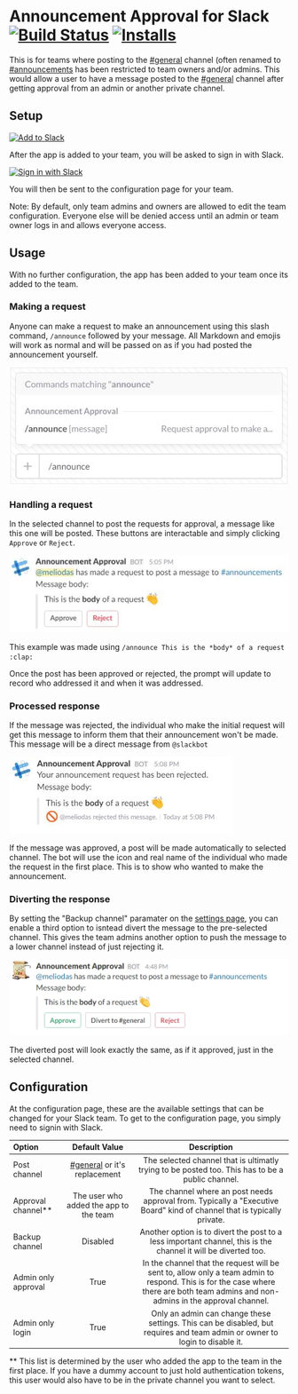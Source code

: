 # Announcement Approval for Slack [![Build Status](https://travis-ci.org/raveious/slack-announcement-approval.svg?branch=master)](https://travis-ci.org/raveious/slack-announcement-approval) [![Installs](https://slack-announcement-approval.herokuapp.com/badge/installs)](https://slack-announcement-approval.herokuapp.com/)

This is for teams where posting to the [#general][1] channel (often renamed to [#announcements][2] has been restricted to team owners and/or admins. This would allow a user to have a message posted to the [#general][1] channel after getting approval from an admin or another private channel.

## Setup

<a href="https://slack.com/oauth/authorize?scope=commands,channels:read,groups:read,users:read,chat:write:bot&client_id=19225015925.110455013810&state=appAdded"><img alt="Add to Slack" height="40" width="139" src="https://platform.slack-edge.com/img/add_to_slack.png" srcset="https://platform.slack-edge.com/img/add_to_slack.png 1x, https://platform.slack-edge.com/img/add_to_slack@2x.png 2x" /></a>

After the app is added to your team, you will be asked to sign in with Slack.

<a href="https://slack.com/oauth/authorize?scope=identity.basic,identity.team&client_id=19225015925.110455013810&state=resumeSignIn"><img alt="Sign in with Slack" height="40" width="172" src="https://platform.slack-edge.com/img/sign_in_with_slack.png" srcset="https://platform.slack-edge.com/img/sign_in_with_slack.png 1x, https://platform.slack-edge.com/img/sign_in_with_slack@2x.png 2x" /></a>

You will then be sent to the configuration page for your team.

Note: By default, only team admins and owners are allowed to edit the team configuration. Everyone else will be denied access until an admin or team owner logs in and allows everyone access.

## Usage

With no further configuration, the app has been added to your team once its added to the team.

### Making a request

Anyone can make a request to make an announcement using this slash command, `/announce` followed by your message. All Markdown and emojis will work as normal and will be passed on as if you had posted the announcement yourself.

![Slash command definition](website/static/slash_command.jpg)

### Handling a request

In the selected channel to post the requests for approval, a message like this one will be posted. These buttons are interactable and simply clicking `Approve` or `Reject`.

![Button prompt](website/static/button_prompt.jpg)

This example was made using `/announce This is the *body* of a request :clap:`

Once the post has been approved or rejected, the prompt will update to record who addressed it and when it was addressed.

### Processed response

If the message was rejected, the individual who make the initial request will get this message to inform them that their announcement won't be made. This message will be a direct message from `@slackbot`

![Rejected](website/static/rejected.jpg)

If the message was approved, a post will be made automatically to selected channel. The bot will use the icon and real name of the individual who made the request in the first place. This is to show who wanted to make the announcement.

### Diverting the response

By setting the "Backup channel" paramater on the [settings page][3], you can enable a third option to isntead divert the message to the pre-selected channel. This gives the team admins another option to push the message to a lower channel instead of just rejecting it.

![Divert](website/static/divert.jpg)

The diverted post will look exactly the same, as if it approved, just in the selected channel.

## Configuration

At the configuration page, these are the available settings that can be changed for your Slack team. To get to the configuration page, you simply need to signin with Slack.

Option | Default Value | Description
:---|:---:|:---:
Post channel | [#general][1] or it's replacement | The selected channel that is ultimatly trying to be posted too. This has to be a public channel.
Approval channel** | The user who added the app to the team | The channel where an post needs approval from. Typically a "Executive Board" kind of channel that is typically private.
Backup channel | Disabled | Another option is to divert the post to a less important channel, this is the channel it will be diverted too.
Admin only approval | True | In the channel that the request will be sent to, allow only a team admin to respond. This is for the case where there are both team admins and non-admins in the approval channel.
Admin only login | True | Only an admin can change these settings. This can be disabled, but requires and team admin or owner to login to disable it.

** This list is determined by the user who added the app to the team in the first place. If you have a dummy account to just hold authentication tokens, this user would also have to be in the private channel you want to select.

[1]: https://my.slack.com/messages/general/ "#general"
[2]: https://my.slack.com/messages/announcements/ "#announcements"
[3]: https://slack.com/oauth/authorize?scope=identity.basic,identity.team&client_id=19225015925.110455013810&state=resumeSignIn "signin"
